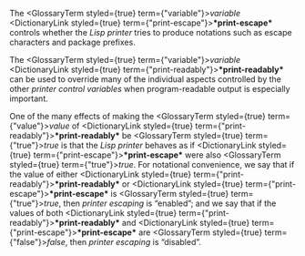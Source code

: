  



The <GlossaryTerm styled={true} term={"variable"}><i>variable</i></GlossaryTerm> <DictionaryLink styled={true} term={"print-escape"}><b>\*print-escape\*</b></DictionaryLink> controls whether the *Lisp printer* tries to produce notations such as escape characters and package prefixes. 



The <GlossaryTerm styled={true} term={"variable"}><i>variable</i></GlossaryTerm> <DictionaryLink styled={true} term={"print-readably"}><b>\*print-readably\*</b></DictionaryLink> can be used to override many of the individual aspects controlled by the other *printer control variables* when program-readable output is especially important. 



One of the many effects of making the <GlossaryTerm styled={true} term={"value"}><i>value</i></GlossaryTerm> of <DictionaryLink styled={true} term={"print-readably"}><b>\*print-readably\*</b></DictionaryLink> be <GlossaryTerm styled={true} term={"true"}><i>true</i></GlossaryTerm> is that the *Lisp printer* behaves as if <DictionaryLink styled={true} term={"print-escape"}><b>\*print-escape\*</b></DictionaryLink> were also <GlossaryTerm styled={true} term={"true"}><i>true</i></GlossaryTerm>. For notational convenience, we say that if the value of either <DictionaryLink styled={true} term={"print-readably"}><b>\*print-readably\*</b></DictionaryLink> or <DictionaryLink styled={true} term={"print-escape"}><b>\*print-escape\*</b></DictionaryLink> is <GlossaryTerm styled={true} term={"true"}><i>true</i></GlossaryTerm>, then *printer escaping* is “enabled”; and we say that if the values of both <DictionaryLink styled={true} term={"print-readably"}><b>\*print-readably\*</b></DictionaryLink> and <DictionaryLink styled={true} term={"print-escape"}><b>\*print-escape\*</b></DictionaryLink> are <GlossaryTerm styled={true} term={"false"}><i>false</i></GlossaryTerm>, then *printer escaping* is “disabled”. 




